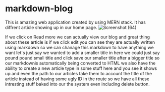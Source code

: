# markdown-blog
This is amazing web application created by using MERN stack.
It has diffrent article showing up in our home page.
![Screenshot (64)](https://user-images.githubusercontent.com/55496505/105871843-b7de8b80-601f-11eb-8563-0351d3aceea1.png)

If we click on Read more we can actually view our blog and great thing about these article is if we click edit you can 
see they are actually written using markdown so we can chanage this markdown to have anything we want let's just say we 
wanted to add a smaller title in here we could just say pound pound small title and click save our smaller title after
a bigger title so our markdownis automatically being converted to HTML we also have the ability to create a new article 
type in some stuff here and you see it shows up and even the path to our articles take them to account the title of the article instead of having some ugly ID in the route so we have all these intresting stuff baked into our the system even including delete button.
  
